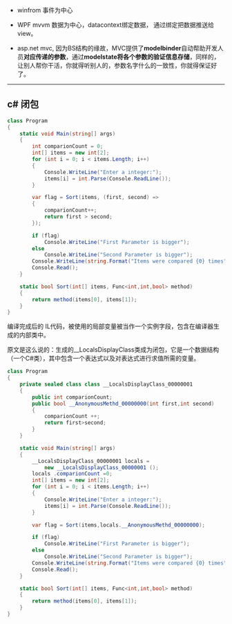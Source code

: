 - winfrom 事件为中心
- WPF mvvm 数据为中心，datacontext绑定数据， 通过绑定把数据推送给view。

- asp.net mvc, 因为BS结构的缘故，MVC提供了**modelbinder**自动帮助开发人员**对应传递的参数**，通过**modelstate将各个参数的验证信息存储**，同样的，让别人帮你干活，你就得听别人的，参数名字什么的一致性，你就得保证好了。

-------------

## c# 闭包

``` cs
class Program
{
    static void Main(string[] args)
    {
        int comparionCount = 0;
        int[] items = new int[2];
        for (int i = 0; i < items.Length; i++)
        {
            Console.WriteLine("Enter a integer:");
            items[i] = int.Parse(Console.ReadLine());
        }

        var flag = Sort(items, (first, second) => 
        {
            comparionCount++;
            return first > second; 
        });

        if (flag)
            Console.WriteLine("First Parameter is bigger");
        else
            Console.WriteLine("Second Parameter is bigger");
        Console.WriteLine(string.Format("Items were compared {0} times", comparionCount));
        Console.Read();
    }

    static bool Sort(int[] items, Func<int,int,bool> method)
    {
        return method(items[0], items[1]);
    }
}
```

编译完成后的 IL代码，被使用的局部变量被当作一个实例字段，包含在编译器生成的内部类中。

原文是这么说的：生成的__LocalsDisplayClass类成为闭包，它是一个数据结构（一个C#类），其中包含一个表达式以及对表达式进行求值所需的变量。

``` cs
class Program
{
    private sealed class class __LocalsDisplayClass_00000001
    {
        public int comparionCount;
        public bool __AnonymousMethd_00000000(int first,int second)
        {
            comparionCount ++;
            return first>second;
        }
    }

    static void Main(string[] args)
    {
        __LocalsDisplayClass_00000001 locals =
            new __LocalsDisplayClass_00000001 ();
        locals .comparionCount =0;
        int[] items = new int[2];
        for (int i = 0; i < items.Length; i++)
        {
            Console.WriteLine("Enter a integer:");
            items[i] = int.Parse(Console.ReadLine());
        }

        var flag = Sort(items,locals.__AnonymousMethd_00000000);

        if (flag)
            Console.WriteLine("First Parameter is bigger");
        else
            Console.WriteLine("Second Parameter is bigger");
        Console.WriteLine(string.Format("Items were compared {0} times", comparionCount));
        Console.Read();
    }

    static bool Sort(int[] items, Func<int,int,bool> method)
    {
        return method(items[0], items[1]);
    }
}
```